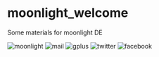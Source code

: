 moonlight_welcome
=================

Some materials for moonlight DE

[moonlight]: http://seosova.ru/moonlight/img/logo-w.png
[mail]: http://seosova.ru/moonlight/img/logo-m.png
[gplus]: http://seosova.ru/moonlight/img/logo-g.png
[twitter]: http://seosova.ru/moonlight/img/logo-tw.png
[facebook]: http://seosova.ru/moonlight/img/logo-f.png

![moonlight]
![mail]
![gplus]
![twitter]
![facebook]
